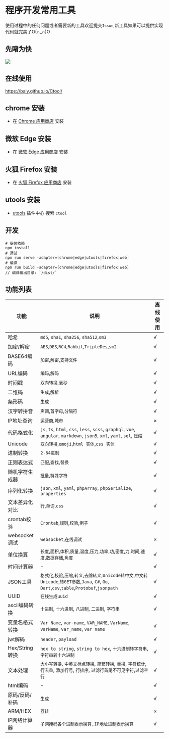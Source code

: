 # 程序开发常用工具

使用过程中的任何问题或者需要新的工具欢迎提交`Issue`,新工具如果可以提供实现代码就完美了O(∩_∩)O

## 先睹为快

![](https://cdn.jsdelivr.net/gh/baiy/Ctool@master/images/v2_1.png)

## 在线使用

<https://baiy.github.io/Ctool/>

## chrome 安装

- 在 [Chrome 应用商店](https://chrome.google.com/webstore/detail/ipfcebkfhpkjeikaammlkcnalknjahmh) 安装

## 微软 Edge 安装

- 在 [微软 Edge 应用商店](https://microsoftedge.microsoft.com/addons/detail/cihekagpnnadjjplgljkmkpcfiopfplc) 安装

## 火狐 Firefox 安装

- 在 [火狐 Firefox 应用商店](https://addons.mozilla.org/zh-CN/firefox/addon/ctool/) 安装

## utools 安装

- [utools](https://u.tools/) 插件中心 搜索 `ctool`

## 开发

```
# 安装依赖
npm install
# 调试
npm run serve -adapter=[chrome|edge|utools|firefox|web]
# 编译 
npm run build -adapter=[chrome|edge|utools|firefox|web]
// 编译输出目录: `/dist/`
```

## 功能列表

| 功能           | 说明                                                                                                                            |离线使用|
|--------------|-------------------------------------------------------------------------------------------------------------------------------|---|
| 哈希           | `md5`, `sha1`, `sha256`, `sha512`,`sm3`                                                                                       |√|
| 加密/解密        | `AES`,`DES`,`RC4`,`Rabbit`,`TripleDes`,`sm2`                                                                                  |√|
| BASE64编码     | `加密`,`解密`,`支持文件`                                                                                                              |√|
| URL编码        | `编码`,`解码`                                                                                                                     |√|
| 时间戳          | `双向转换`,`毫秒`                                                                                                                   |√|
| 二维码          | `生成`,`解析`                                                                                                                     |√|
| 条形码          | `生成`                                                                                                                          |√|
| 汉字转拼音        | `声调`,`首字母`,`分隔符`                                                                                                              |√|
| IP地址查询       | `运营商`,`城市`                                                                                                                    |×|
| 代码格式化        | `js`, `ts`, `html`, `css`, `less`, `scss`, `graphql`, `vue`, `angular`, `markdown`, `json5`, `xml`, `yaml`, `sql`, `压缩`       |√|
| Unicode      | `双向转换`,`emoji`,`html 实体`,`css 实体`                                                                                             |√|
| 进制转换         | `2-64进制`                                                                                                                      |√|
| 正则表达式        | `匹配`,`查找`,`替换`                                                                                                                |√|
| 随机字符生成器      | `批量`,`特殊字符`                                                                                                                   |√|
| 序列化转换        | `json`, `xml`, `yaml`, `phpArray`, `phpSerialize`, `properties`                                                               |√|
| 文本差异化对比      | `行`,`单词`,`css`                                                                                                                |√|
| crontab校验    | `Crontab`,`规则`,`校验`,`例子`                                                                                                      |√|
| websocket调试  | `websocket`,`在线调试`                                                                                                            |×|
| 单位换算         | `长度`,`面积`,`体积`,`质量`,`温度`,`压力`,`功率`,`功`,`密度`,`力`,`时间`,`速度`,`数据存储`,`角度`                                                         |√|
| 时间计算器        | -                                                                                                                             |√|
| JSON工具       | `格式化`,`校验`,`压缩`,`转义`,`去除转义`,`Unicode转中文`,`中文转Unicode`,`转GET参数`,`Java`, `C#`, `Go`, `Dart`,`csv`,`table`,`Protobuf`,`jsonpath` |√|
| UUID         | `在线生成uuid`                                                                                                                    |√|
| ascii编码转换    | `十进制`, `十六进制`, `八进制`, `二进制`, `字符串`                                                                                            |√|
| 变量名格式转换      | `Var Name`, `var-name`, `VAR_NAME`, `VarName`, `varName`, `var_name`, `var name`                                              |√|
| jwt解码        | `header`, `payload`                                                                                                           |√|
| Hex/String转换 | `hex to string`, `string to hex`, `十六进制转字符串`, `字符串转十六进制`                                                                      |√|
| 文本处理         | `大小写转换`, `中英文标点转换`, `简繁转换`, `替换`, `字符统计`, `行去重`, `添加行号`, `行排序`, `过滤行首尾不可见字符`,`过滤空行`                                           |√|
| html编码       | -                                                                                                                             |√|
| 原码/反码/补码     | `生成`                                                                                                                          |√|
| ARM/HEX      | `互转`                                                                                                                          |×|
| IP网络计算器    | `子网掩码各个进制表示换算,IP地址进制表示换算`                                                                                                     |√|
